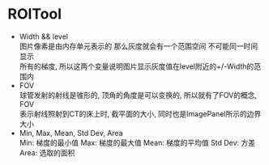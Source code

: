 ROITool
=======

* Width && level </br>
  图片像素是由内存单元表示的 那么灰度就会有一个范围空间 不可能同一时间显示 </br>
  所有的梯度, 所以这两个变量说明图片显示灰度值在level附近的+/-Width的范围内
* FOV </br>
  球管发射的射线是锥形的, 顶角的角度是可以变换的, 所以就有了FOV的概念, FOV </br>
  表示射线照射到CT的床上时, 截平面的大小, 同时也是ImagePanel所示的边界大小
* Min, Max, Mean, Std Dev, Area </br>
  Min: 梯度的最小值
  Max: 梯度的最大值
  Mean: 梯度的平均值
  Std Dev: 方差
  Area: 选取的面积